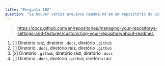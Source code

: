 ```yaml
---
title: "Pergunta 102"
question: "Se houver vários arquivos Readme.md em um repositório do GitHub, qual é a ordem de prioridade para exibí-los?"
---
```


> https://docs.github.com/en/repositories/managing-your-repositorys-settings-and-features/customizing-your-repository/about-readmes
1. [ ] Diretório raiz, diretório `.docs`, diretório `.github`
1. [ ] Diretório `.docs`, diretório raiz, diretório `.github`
1. [x] Diretório `.github`, diretório raiz, diretório `.docs`
1. [ ] Diretório `.docs`, diretório `.github`, diretório raiz
